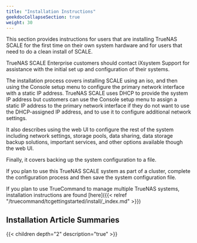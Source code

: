 ```yaml
---
title: "Installation Instructions"
geekdocCollapseSection: true
weight: 30
---
```


This section provides instructions for users that are installing TrueNAS SCALE for the first time on their own system hardware and for users that need to do a clean install of SCALE. 

TrueNAS SCALE Enterprise customers should contact iXsystem Support for assistance with the initial set up and configuration of their systems.

The installation process covers installing SCALE using an <file>iso</file>, and then using the Console setup menu to configure the primary network interface with a static IP address. 
TrueNAS SCALE uses DHCP to provide the system IP address but customers can use the Console setup menu to assign a static IP address to the primary network interface if they do not want to use the DHCP-assigned IP address, and to use it to configure additional network settings. 

It also describes using the web UI to configure the rest of the system including network settings, storage pools, data sharing, data storage backup solutions, important services, and other options available though the web UI. 

Finally, it covers backing up the system configuration to a file.

If you plan to use this TrueNAS SCALE system as part of a cluster, complete the configuration process and then save the system configuration file.

If you plan to use TrueCommand to manage multiple TrueNAS systems, installation instructions are found [here]({{< relref "/truecommand/tcgettingstarted/install/_index.md" >}})

## Installation Article Summaries

{{< children depth="2" description="true" >}}